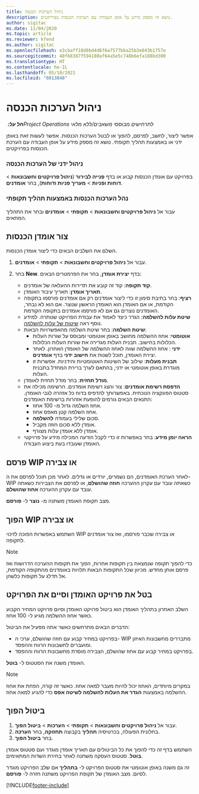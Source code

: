 ```yaml
---
title: ניהול הערכות הכנסה
description: נושא זה מספק מידע על אופן העבודה עם הערכת הכנסות בפרויקטים.
author: sigitac
ms.date: 11/04/2020
ms.topic: article
ms.reviewer: kfend
ms.author: sigitac
ms.openlocfilehash: e3cbaff18d8bd4d6f6a7577bba25b3e843b1757e
ms.sourcegitcommit: 40f68387f594180af64a5e5c748b6efa188bd300
ms.translationtype: HT
ms.contentlocale: he-IL
ms.lasthandoff: 05/10/2021
ms.locfileid: "6013848"
---
```

# <a name="manage-revenue-estimates"></a>ניהול הערכות הכנסה

_**חל על:** ‏Project Operations לתרחישים מבוססי משאבים/ללא מלאי_

אפשר ליצור, לחשב, לפרסם, להפוך או לבטל הערכות הכנסות. אפשר לעשות זאת באופן ידני או באמצעות תהליך תקופתי. נושא זה מספק מידע על אופן העבודה עם הערכת הכנסות בפרויקטים.

### <a name="manage-revenue-estimates-manually"></a>ניהול ידני של הערכות הכנסה

בפרויקט עם אומדן הכנסות קבוע או בדף **פנייה לבירור** (**ניהול פרויקטים וחשבונאות** > **דוחות ופניות** > **מעריך פניות ודוחות**), בחר **אומדנים**.

### <a name="manage-revenue-estimates-using-a-periodic-process"></a>נהל הערכות הכנסות באמצעות תהליך תקופתי

עבור אל **ניהול פרויקטים וחשבונאות** > **תקופתי** > **אומדנים** ובחר את התהליך המתאים.

## <a name="create-a-revenue-estimate"></a>צור אומדן הכנסות

השלם את השלבים הבאים כדי ליצור אומדן הכנסות. 

1. עבור אל **ניהול פרויקטים וחשבונאות** > **תקופתי** > **אומדנים**.
2. בחר **New**. בדף **יצירת אומדן**, בחר את הפרמטרים הבאים:

   - **קוד תקופה**: קוד זה קובע את תדירות ההעלאה של אומדנים.
   - **תאריך אומדן**: תאריך עיבוד האומדן.
   - **רציף**: בחר בתיבת סימון זו כדי ליצור אומדנים רק אם אומדנים פורסמו בתקופה הקודמת, או אם האומדן הוא האומדן הראשון שנוצר. אם הוא לא נבחר, האומדנים נוצרים גם אם לא פורסמו אומדנים בתקופה הקודמת.
   - **שיטת עלות להשלמה**: הגדר כיצד לאמוד את עבודת הפרויקט שנותרה. למידע נוסף ראה [שיטות של עלות להשלמה](cost-complete-methods.md).
   - **שיטת השלמה**: בחר שיטת השלמה מהאפשרויות הבאות:
     - **אוטומטי**: אחוז ההשלמה מחושב באופן אוטומטי ומבוסס על שורות העלות הכלולות בחישוב. תבנית העלות מגדירה את שורות העלות הכלולות.
     - **ידני** : אחוז ההשלמה שווה לאחוז ההשלמה של האומדן האחרון. לאחר יצירת האומדן, תוכל לשנות את **חישוב ידני** בדף **אומדנים**.
     - **תבנית מעלות**: שילוב של השיטות האוטומטיות והידניות. אפשרות זו מוגדרת באופן אוטומטי או ידני, בהתאם לערך ברירת המחדל בתבנית העלות.
   - **מודל תחזית**: בחר מודל תחזית לאומדן.
   - **הדפסת רשימת אומדנים**: צור והצג רשימת אומדנים. הרשימה מכילה את סטטוס הפונקציה הנוכחית. באפשרותך להדפיס בדוח כל אזהרה לגבי האומדן. התנאים הבאים גורמים להופעת אזהרות ברשימת האומדנים:
     - אחוז השלמה גדול מ- 100 אחוז.
     - אחוז השלמה קטן מאפס אחוז.
     - סכום שלילי בעמודה **להשלמה**.
     - אומדן ללא סכום חוזה מקביל.
     - אומדן ללא אומדן עלות מצורף.
   - **הראה יומן מידע**: בחר באפשרות זו כדי לקבל הודעה המכילה מידע על פרויקטי האומדן שעובדו בעת ביצוע העבודה.


## <a name="post-wip-or-accruals"></a>פרסם WIP או צבירה‬

לאחר הערכת האומדנים, הם נשמרים, יורדים או גדלים. לאחר מכן תוכל לפרסם את ה- WIP כשאתה עובד עם עקרון ההערכה **חוזה שהושלם**, או לפרסם את הצבירות כשאתה עובד עם עקרון ההערכה **אחוז שהושלם**.
  
מצב תקופת האומדן משתנה מ- **נוצר** ל- **פורסם**.

## <a name="reverse-wip-or-accruals"></a>הפוך WIP או צבירה

השתמש באפשרות הפוכה לזיכוי WIP או צבירה שכבר פורסמו, ואז צור אומדנים לתקופה.

> [!NOTE]
> כדי להפוך תקופה שנמצאת בין תקופות אחרות, הפוך את תקופות ההערכה הדרושות ואז פרסם אותן מחדש. מכיוון שכל התקופות הבאות תלויות באומדנים מהתקופה הקודמת, אל תדלג על תקופות כלשהן.

## <a name="eliminate-the-estimate-project-and-finish-the-project"></a>בטל את פרויקט האומדן וסיים את הפרויקט

השלב האחרון בתהליך האומדן הוא ביטול פרויקט האומדן וסיום פרויקט המחיר הקבוע כאשר אחוז ההשלמה מגיע ל- 100 אחוז.

הדברים הבאים מתרחשים כאשר אתה מפעיל את הביטול:

- בפרויקט במחיר קבוע עם חוזה שהושלם, ערכי ה- WIP מתבררים מחשבונות האיזון ומועברים לחשבונות הרווח וההפסד.
- בפרויקט במחיר קבוע עם אחוז שהושלם, הצבירה מוסרת מחשבונות הרווח וההפסד.

האומדן משנה את הסטטוס ל- **בוטל**.

> [!NOTE]
> במקרים מיוחדים, האחוז יכול להיות מעבר למאה אחוז. כאשר זה קורה, הפחת את אחוז ההשלמה באמצעות **הגדר את העלות להשלמה לשיטה אפס** כדי להגיע למאה אחוז.

## <a name="reverse-elimination"></a>ביטול הפוך

1. עבור אל **ניהול פרויקטים וחשבונאות** > **תקופתי** > **הערכות** > **ביטול הפוך**. 
2. בחלונית הפעולה, בכרטיסיה **תהליך** בקבוצה **תחזוקה**, בחר **הערכה‬**. 
3. בחר **ביטול הפוך**.

השתמש בדף זה כדי להפוך את כל הביטולים עם תאריך אומדן מוגדר ועם סטטוס אומדן **בוטל**. סטטוס העסקה משתנה לאחר בחירת השדות המתאימים.

זה גם משנה באופן אוטומטי את סטטוס הפרויקט ל- **בתהליך** אם שלב הפרויקט מוגדר לסיום. מצב האומדן של תקופת הפרויקט משתנה חזרה ל- **פורסם**.


[!INCLUDE[footer-include](../includes/footer-banner.md)]